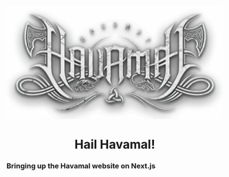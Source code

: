 <p align="center">
  <img alt="Havamal logo" src="https://github.com/usmcamgrimm/havamal-v7/blob/main/havamal_logo.png" />
</p>
<h1 align="center">Hail Havamal!</h1>

### Bringing up the Havamal website on Next.js
